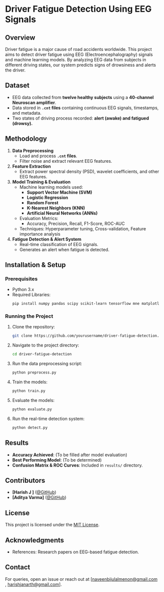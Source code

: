 # Driver Fatigue Detection Using EEG Signals

## Overview
Driver fatigue is a major cause of road accidents worldwide. This project aims to detect driver fatigue using EEG (Electroencephalography) signals and machine learning models. By analyzing EEG data from subjects in different driving states, our system predicts signs of drowsiness and alerts the driver.

## Dataset
- EEG data collected from **twelve healthy subjects** using a **40-channel Neuroscan amplifier**.
- Data stored in **`.cnt` files** containing continuous EEG signals, timestamps, and metadata.
- Two states of driving process recorded: **alert (awake) and fatigued (drowsy).**

## Methodology
1. **Data Preprocessing**
   - Load and process **`.cnt` files**.
   - Filter noise and extract relevant EEG features.
2. **Feature Extraction**
   - Extract power spectral density (PSD), wavelet coefficients, and other EEG features.
3. **Model Training & Evaluation**
   - Machine learning models used:
     - **Support Vector Machine (SVM)**
     - **Logistic Regression**
     - **Random Forest**
     - **K-Nearest Neighbors (KNN)**
     - **Artificial Neural Networks (ANNs)**
   - Evaluation Metrics:
     - Accuracy, Precision, Recall, F1-Score, ROC-AUC
   - Techniques: Hyperparameter tuning, Cross-validation, Feature importance analysis
4. **Fatigue Detection & Alert System**
   - Real-time classification of EEG signals.
   - Generates an alert when fatigue is detected.

## Installation & Setup
### Prerequisites
- Python 3.x
- Required Libraries:
  ```bash
  pip install numpy pandas scipy scikit-learn tensorflow mne matplotlib seaborn
  ```

### Running the Project
1. Clone the repository:
   ```bash
   git clone https://github.com/yourusername/driver-fatigue-detection.git
   ```
2. Navigate to the project directory:
   ```bash
   cd driver-fatigue-detection
   ```
3. Run the data preprocessing script:
   ```bash
   python preprocess.py
   ```
4. Train the models:
   ```bash
   python train.py
   ```
5. Evaluate the models:
   ```bash
   python evaluate.py
   ```
6. Run the real-time detection system:
   ```bash
   python detect.py
   ```

## Results
- **Accuracy Achieved**: (To be filled after model evaluation)
- **Best Performing Model**: (To be determined)
- **Confusion Matrix & ROC Curves**: Included in `results/` directory.

## Contributors
- **[Harish J ]** ([@GitHub](https://github.com/harishjanarth)) 
- **[Aditya Varma]** ([@GitHub](https://github.com/justvarma)) 

## License
This project is licensed under the [MIT License](LICENSE).

## Acknowledgments
- References: Research papers on EEG-based fatigue detection.

## Contact
For queries, open an issue or reach out at [naveenbijulalmenon@gmail.com , harishjanarth@gmail.com].

